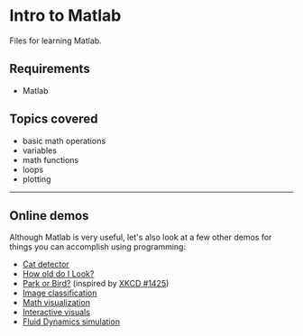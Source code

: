 # Intro to Matlab
Files for learning Matlab.

## Requirements
- Matlab

## Topics covered
- basic math operations
- variables
- math functions
- loops
- plotting

--------------------------------------------------

## Online demos
Although Matlab is very useful, let's also look at a few other demos for things you can accomplish using programming:
- [Cat detector](https://harthur.github.io/kittydar/)
- [How old do I Look?](https://how-old.net/)
- [Park or Bird?](http://parkorbird.flickr.com/) (inspired by [XKCD #1425](https://xkcd.com/1425/))
- [Image classification](http://demo.caffe.berkeleyvision.org/)
- [Math visualization](https://maxbittker.github.io/Mojulo/)
- [Interactive visuals](http://www.redblobgames.com/)
- [Fluid Dynamics simulation](https://nerget.com/fluidSim/)
